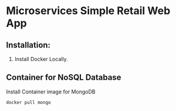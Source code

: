 # Microservices Simple Retail Web App

## Installation:
1. Install Docker Locally. 

## Container for NoSQL Database
Install Container image for MongoDB
```bash
docker pull mongo
```
